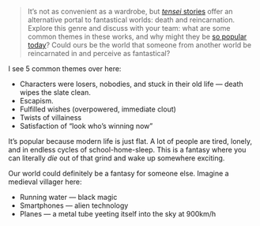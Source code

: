 > It’s not as convenient as a wardrobe, but [_tensei_ stories](https://soranews24.com/2022/10/29/why-are-there-so-many-reincarnation-and-villainess-anime-and-manga-manga-editor-explains/) offer an alternative portal to fantastical worlds: death and reincarnation. Explore this genre and discuss with your team: what are some common themes in these works, and why might they be [so popular today](https://www.cbr.com/isekai-anime-reflect-modern-society-escapism/)? Could ours be the world that someone from another world be reincarnated in and perceive as fantastical?

I see 5 common themes over here:

 - Characters were losers, nobodies, and stuck in their old life — death wipes the slate clean.
 - Escapism.
 - Fulfilled wishes (overpowered, immediate clout)
 - Twists of villainess
 - Satisfaction of “look who’s winning now”

It’s popular because modern life is just flat. A lot of people are tired, lonely, and in endless cycles of school-home-sleep. This is a fantasy where you can literally *die* out of that grind and wake up somewhere exciting.

Our world could definitely be a fantasy for someone else. Imagine a medieval villager here:

 - Running water — black magic
 - Smartphones — alien technology
 - Planes — a metal tube yeeting itself into the sky at 900km/h